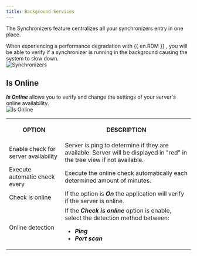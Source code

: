 ```yaml
---
title: Background Services
---
```

The Synchronizers feature centralizes all your synchronizers entry in one place.  

When experiencing a performance degradation with {{ en.RDM }} , you will be able to verify if a synchronizer is running in the background causing the system to slow down.  
![Synchronizers](/img/en/rdm/windows/clip11280.png) 

## Is Online 

***Is Online*** allows you to verify and change the settings of your server&apos;s online availability.  
![Is Online](/img/en/rdm/windows/clip10033.png) 

<table>
	<tr>
		<th>

OPTION 
		</th>
		<th>
DESCRIPTION 
		</th>
	</tr>
	<tr>
		<td>
Enable check for server availability 
		</td>
		<td>
Server is ping to determine if they are available. Server will be displayed in &quot;red&quot; in the tree view if not available. 
		</td>
	</tr>
	<tr>
		<td>
Execute automatic check every 
		</td>
		<td>
Execute the online check automatically each determined amount of minutes. 
		</td>
	</tr>
	<tr>
		<td>
Check is online 
		</td>
		<td>
If the option is ***On*** the application will verify if the server is online. 
		</td>
	</tr>
	<tr>
		<td>
Online detection 
		</td>
		<td>
If the ***Check is online*** option is enable, select the detection method between:  

* ***Ping*** 
* ***Port scan*** 
		</td>
	</tr>
</table>


